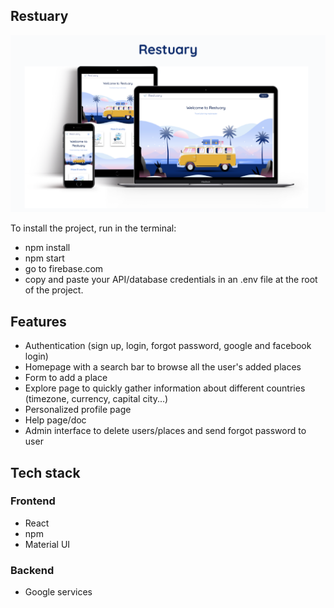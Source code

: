 ## Restuary

![image info](./mockups/presentation.png)

To install the project, run in the terminal:

- npm install
- npm start
- go to firebase.com
- copy and paste your API/database credentials in an .env file at the root of the project.

## Features

- Authentication (sign up, login, forgot password, google and facebook login)
- Homepage with a search bar to browse all the user's added places
- Form to add a place
- Explore page to quickly gather information about different countries (timezone, currency, capital city...)
- Personalized profile page
- Help page/doc
- Admin interface to delete users/places and send forgot password to user


## Tech stack

### Frontend

- React
- npm
- Material UI

### Backend

- Google services